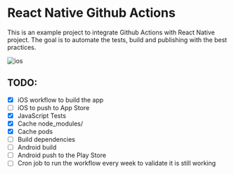 # React Native Github Actions

This is an example project to integrate Github Actions with React Native project. The goal is to automate the tests, build and publishing with the best practices.

![ios](https://github.com/edvinasbartkus/react-native-github-actions/workflows/ios/badge.svg)


## TODO:
- [x] iOS workflow to build the app
- [ ] iOS to push to App Store
- [x] JavaScript Tests
- [x] Cache node_modules/
- [x] Cache pods
- [ ] Build dependencies
- [ ] Android build
- [ ] Android push to the Play Store
- [ ] Cron job to run the workflow every week to validate it is still working
